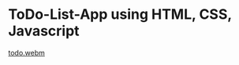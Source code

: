 # ToDo-List-App using HTML, CSS, Javascript

[todo.webm](https://github.com/NielayShintre/ToDo-List-App/assets/58285218/7cd5d272-91c6-47c4-8cf9-8bf4797b096b)
